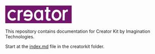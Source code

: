 ![Creator Logo](images/creatorlogo.png)

This repository contains documentation for Creator Kit by Imagination Technologies.

Start at the [index.md](creatorkit/index.md) file in the creatorkit folder.
